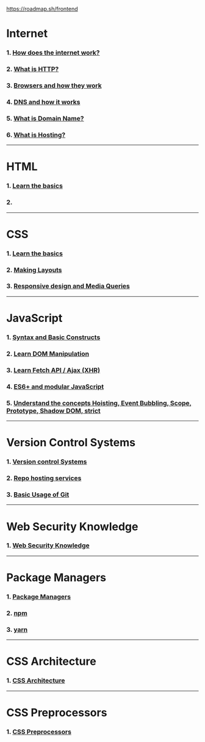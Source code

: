 https://roadmap.sh/frontend

# Internet

### 1. [How does the internet work?](./Internet/How%20does%20the%20internet%20work.md)

### 2. [What is HTTP?](./Internet/What%20is%20HTTP.md)

### 3. [Browsers and how they work](./Internet/Browsers%20and%20how%20they%20work.md)

### 4. [DNS and how it works](./Internet/DNS%20and%20how%20it%20works.md)

### 5. [What is Domain Name?](./Internet/What%20is%20Domain%20Name.md)

### 6. [What is Hosting?](./Internet/What%20is%20hosting.md)

---

# HTML

### 1. [Learn the basics](./HTML/Learn%20the%20basics.md)

### 2. []()

---

# CSS

### 1. [Learn the basics](./CSS/Learn%20the%20basics.md)

### 2. [Making Layouts](./CSS/Making%20Layouts.md)

### 3. [Responsive design and Media Queries](./CSS/Responsive%20design%20and%20Media%20Queries.md)

---

# JavaScript

### 1. [Syntax and Basic Constructs](./JavaScript/Syntax%20and%20Basic%20Constructs.md)

### 2. [Learn DOM Manipulation](./JavaScript/Learn%20DOM%20Manipulation.md)

### 3. [Learn Fetch API / Ajax (XHR)](<./JavaScript/Learn%20Fetch%20API%2C%20Ajax%20(XHR).md>)

### 4. [ES6+ and modular JavaScript](./JavaScript/ES6%2B%20and%20modular%20JavaScript.md)

### 5. [Understand the concepts Hoisting, Event Bubbling, Scope, Prototype, Shadow DOM, strict](./JavaScript/Understand%20the%20concepts%20Hoisting%2C%20Event%20Bubbling%2C%20Scope%2C%20Prototype%2C%20Shadow%20DOM%2C%20strict.md)

---

# Version Control Systems

### 1. [Version control Systems](./Version%20Control%20Systems/Version%20Control%20Systems.md)

### 2. [Repo hosting services](./Version%20Control%20Systems/Repo%20hosting%20services.md)

### 3. [Basic Usage of Git](./Version%20Control%20Systems/Basic%20Usage%20of%20Git.md)

---

# Web Security Knowledge

### 1. [Web Security Knowledge](./Web%20Security%20Knowledge/Web%20Security%20Knowledge.md)

---

# Package Managers

### 1. [Package Managers](./Package%20Managers/Package%20Managers.md)

### 2. [npm](./Package%20Managers/npm.md)

### 3. [yarn](./Package%20Managers/yarn.md)

---

# CSS Architecture

### 1. [CSS Architecture](./CSS%20Architecture/CSS%20Architecture.md)

---

# CSS Preprocessors

### 1. [CSS Preprocessors](./CSS%20Preprocessors/CSS%20Preprocessors.md)
